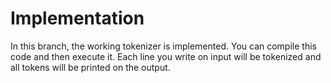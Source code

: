# Implementation
In this branch, the working tokenizer is implemented. You can compile this code and then execute it. Each line you write on input will be tokenized and all tokens will be printed on the output.
